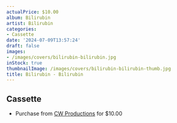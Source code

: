 ```yaml
---
actualPrice: $10.00
album: Bilirubin
artist: Bilirubin
categories:
- Cassette
date: '2024-07-09T13:57:24'
draft: false
images:
- /images/covers/bilirubin-bilirubin.jpg
inStock: true
thumbnailImage: /images/covers/bilirubin-bilirubin-thumb.jpg
title: Bilirubin - Bilirubin
---
```


## Cassette
* Purchase from [CW Productions](https://shop.cwproductions.net/products/bilirubin-bilirubin-tape-1) for $10.00
